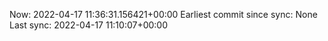 Now: 2022-04-17 11:36:31.156421+00:00 Earliest commit since sync: None Last sync: 2022-04-17 11:10:07+00:00
